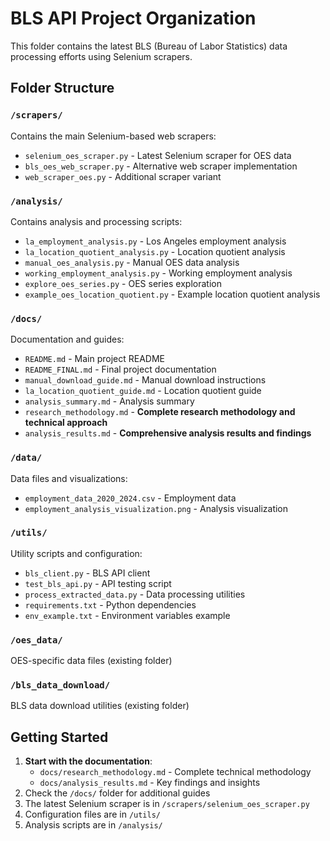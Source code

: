 # BLS API Project Organization

This folder contains the latest BLS (Bureau of Labor Statistics) data processing efforts using Selenium scrapers.

## Folder Structure

### `/scrapers/`
Contains the main Selenium-based web scrapers:
- `selenium_oes_scraper.py` - Latest Selenium scraper for OES data
- `bls_oes_web_scraper.py` - Alternative web scraper implementation
- `web_scraper_oes.py` - Additional scraper variant

### `/analysis/`
Contains analysis and processing scripts:
- `la_employment_analysis.py` - Los Angeles employment analysis
- `la_location_quotient_analysis.py` - Location quotient analysis
- `manual_oes_analysis.py` - Manual OES data analysis
- `working_employment_analysis.py` - Working employment analysis
- `explore_oes_series.py` - OES series exploration
- `example_oes_location_quotient.py` - Example location quotient analysis

### `/docs/`
Documentation and guides:
- `README.md` - Main project README
- `README_FINAL.md` - Final project documentation
- `manual_download_guide.md` - Manual download instructions
- `la_location_quotient_guide.md` - Location quotient guide
- `analysis_summary.md` - Analysis summary
- `research_methodology.md` - **Complete research methodology and technical approach**
- `analysis_results.md` - **Comprehensive analysis results and findings**

### `/data/`
Data files and visualizations:
- `employment_data_2020_2024.csv` - Employment data
- `employment_analysis_visualization.png` - Analysis visualization

### `/utils/`
Utility scripts and configuration:
- `bls_client.py` - BLS API client
- `test_bls_api.py` - API testing script
- `process_extracted_data.py` - Data processing utilities
- `requirements.txt` - Python dependencies
- `env_example.txt` - Environment variables example

### `/oes_data/`
OES-specific data files (existing folder)

### `/bls_data_download/`
BLS data download utilities (existing folder)

## Getting Started

1. **Start with the documentation**: 
   - `docs/research_methodology.md` - Complete technical methodology
   - `docs/analysis_results.md` - Key findings and insights
2. Check the `/docs/` folder for additional guides
3. The latest Selenium scraper is in `/scrapers/selenium_oes_scraper.py`
4. Configuration files are in `/utils/`
5. Analysis scripts are in `/analysis/` 